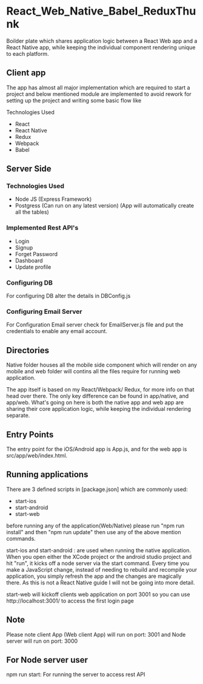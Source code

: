 # React_Web_Native_Babel_ReduxThunk


Boilder plate which shares application logic between a React Web app and a React Native app, while keeping the individual component rendering unique to each platform.



## Client app

The app has almost all major implementation which are required to start a project and below mentioned module are implemented to avoid rework for setting up the project and writing some basic flow like 


Technologies Used

- React
- React Native
- Redux
- Webpack
- Babel

## Server Side 

### Technologies Used

- Node JS  (Express Framework)
- Postgress (Can run on any latest version) (App will automatically create all the tables)

### Implemented Rest API's

- Login 
- Signup
- Forget Password 
- Dashboard 
- Update profile

### Configuring DB
For configuring DB alter the details in DBConfig.js

### Configuring Email Server
For Configuration Email server check for EmailServer.js file and put the credentials to enable any email account.




## Directories 

Native folder houses all the mobile side component which will render on any mobile and web folder will contins all the files require for running web application.

The app itself is based on my React/Webpack/ Redux, for more info on that head over there. The only key difference can be found in app/native, and app/web. What's going on here is both the native app and web app are sharing their core application logic, while keeping the individual rendering separate.


## Entry Points

The entry point for the iOS/Android app is App.js, and for the web app is src/app/web/index.html.


## Running applications 

There are 3 defined scripts in [package.json] which are commonly used:

- start-ios
- start-android
- start-web


before running any of the application(Web/Native) please run  "npm run install" and then "npm run update" then use any of the above mention commands. 




start-ios and start-android : are used when running the native application. When you open either the XCode project or the android studio project and hit "run", it kicks off a node server via the start command. Every time you make a JavaScript change, instead of needing to rebuild and recompile your application, you simply refresh the app and the changes are magically there. As this is not a React Native guide I will not be going into more detail.

start-web will kickoff clients web application on port 3001 so you can use http://localhost:3001/ to access the first login page 

## Note 
Please note client App (Web client App) will run on port: 3001 and Node server will run on port: 3000


## For Node server user 

npm run start: For running the server to access rest API
